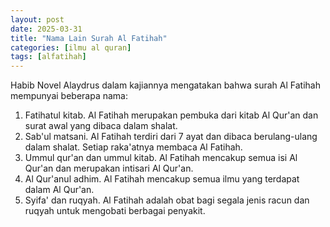 ```yaml
---
layout: post
date: 2025-03-31
title: "Nama Lain Surah Al Fatihah"
categories: [ilmu al quran]
tags: [alfatihah]
---
```

Habib Novel Alaydrus dalam kajiannya mengatakan bahwa surah Al Fatihah mempunyai beberapa nama:
1. Fatihatul kitab. Al Fatihah merupakan pembuka dari kitab Al Qur'an dan surat awal yang dibaca dalam shalat.
2. Sab'ul matsani. Al Fatihah terdiri dari 7 ayat dan dibaca berulang-ulang dalam shalat. Setiap raka'atnya membaca Al Fatihah.
3. Ummul qur'an dan ummul kitab. Al Fatihah mencakup semua isi Al Qur'an dan merupakan intisari Al Qur'an.
4. Al Qur'anul adhim. Al Fatihah mencakup semua ilmu yang terdapat dalam Al Qur'an.
5. Syifa' dan ruqyah. Al Fatihah adalah obat bagi segala jenis racun dan ruqyah untuk mengobati berbagai penyakit.
